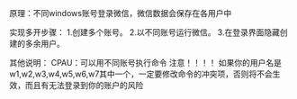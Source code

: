 原理：不同windows账号登录微信，微信数据会保存在各用户中

实现多开步骤：
1.创建多个账号。
2.以不同账号运行微信。
3.在登录界面隐藏创建的多余用户。

其他说明：
CPAU：可以用不同账号执行命令
注意！！！！
如果你的用户名是w1,w2,w3,w4,w5,w6,w7其中一个，一定要修改命令的冲突项，否则将不会生效，而且有无法登录到你的账户的风险